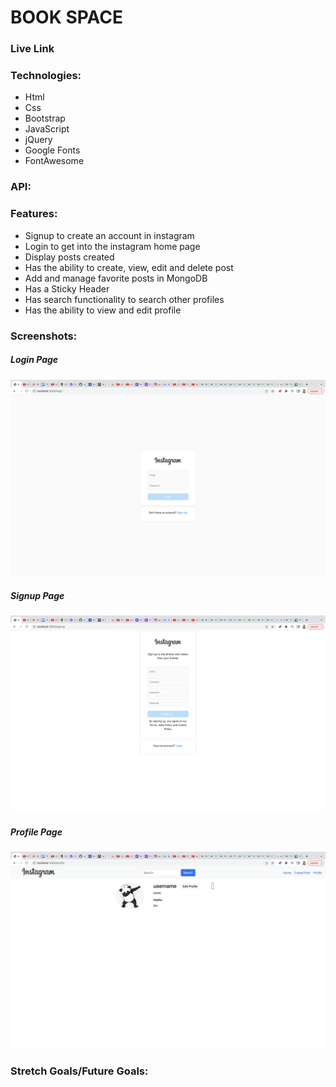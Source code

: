 # BOOK SPACE

### Live Link


### Technologies: 

- Html
- Css
- Bootstrap
- JavaScript
- jQuery
- Google Fonts
- FontAwesome

### API:



### Features:
  - Signup to create an account in instagram
  - Login to get into the instagram home page
  - Display posts created 
  - Has the ability to create, view, edit and delete post
  - Add and manage favorite posts in MongoDB
  - Has a Sticky Header
  - Has search functionality to search other profiles
  - Has the ability to view and edit profile

### Screenshots:

##### Login Page

![Screenshot](login.png)

##### Signup Page

![Screenshot](signup.png)

##### Profile Page

![Screenshot](profile.png)

### Stretch Goals/Future Goals: 
  

